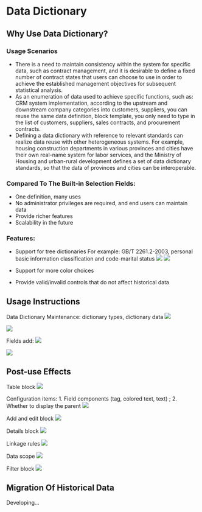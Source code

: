 # Data Dictionary

<YouChaoYunPluginInfo name="data-dictionary" commercial=true></YouChaoYunPluginInfo>

## Why Use Data Dictionary?

### Usage Scenarios

- There is a need to maintain consistency within the system for specific data, such as contract management, and it is desirable to define a fixed number of contract states that users can choose to use in order to achieve the established management objectives for subsequent statistical analysis.
- As an enumeration of data used to achieve specific functions, such as: CRM system implementation, according to the upstream and downstream company categories into customers, suppliers, you can reuse the same data definition, block template, you only need to type in the list of customers, suppliers, sales contracts, and procurement contracts.
- Defining a data dictionary with reference to relevant standards can realize data reuse with other heterogeneous systems. For example, housing construction departments in various provinces and cities have their own real-name system for labor services, and the Ministry of Housing and urban-rural development defines a set of data dictionary standards, so that the data of provinces and cities can be interoperable.

### Compared To The Built-in Selection Fields:

- One definition, many uses
- No administrator privileges are required, and end users can maintain data
- Provide richer features
- Scalability in the future

### Features:

- Support for tree dictionaries
  For example: GB/T 2261.2-2003, personal basic information classification and code-marital status
  ![](./image.png)
  ![](./image-1.png)

- Support for more color choices
- Provide valid/invalid controls that do not affect historical data

## Usage Instructions

Data Dictionary Maintenance: dictionary types, dictionary data
![](./image-2.png)

![](./image-3.png)

Fields add:
![](./image-4.png)

![](./image-5.png)

## Post-use Effects

Table block
![](./image-6.png)

Configuration items: 1. Field components (tag, colored text, text) ; 2. Whether to display the parent
![](./image-7.png)

Add and edit block
![](./image-8.png)

Details block
![](./image-9.png)

Linkage rules
![](./image-10.png)

Data scope
![](./image-11.png)

Filter block
![](./image-12.png)

## Migration Of Historical Data

Developing...
